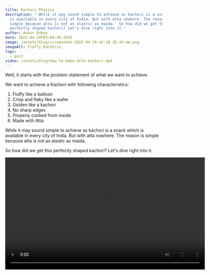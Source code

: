 ```yaml
---
title: Kachori Physics
description: " While it may sound simple to achieve as kachori is a snack which
  is available in every city of India. But with atta nowhere. The reason is
  simple because atta is not as elastic as maida.  So how did we get this
  perfectly shaped kachori? Let's dive right into it."
author: Ankur Dubey
date: 2022-04-29T05:04:50.593Z
image: /assets/blog/screenshot-2022-04-29-at-10.35.44-am.png
imageAlt: Fluffy Kachoris
tags:
  - post
video: /assets/blog/how-to-make-atta-kachori.mp4
---
```

Well, it starts with the problem statement of what we want to achieve. 

We want to achieve a Kachori with following characteristics:

1. Fluffy like a balloon
2. Crisp and flaky like a wafer
3. Golden like a kachori
4. No sharp edges
5. Properly cooked from inside
6. Made with Atta

While it may sound simple to achieve as kachori is a snack which is available in every city of India. But with atta nowhere. The reason is simple because atta is not as elastic as maida.

So how did we get this perfectly shaped kachori? Let's dive right into it.

<video width="640" height="360" controls>
  <source src="https://oldschoolfoods.in/assets/blog/How-to-make-atta-kachori-lr.mp4" type="video/mp4">
 
  Your browser does not support the video tag.
</video>